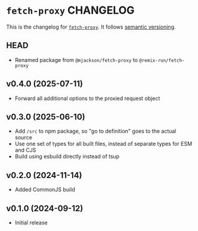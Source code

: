 # `fetch-proxy` CHANGELOG

This is the changelog for [`fetch-proxy`](https://github.com/remix-run/remix/tree/v3/packages/fetch-proxy). It follows [semantic versioning](https://semver.org/).

## HEAD

- Renamed package from `@mjackson/fetch-proxy` to `@remix-run/fetch-proxy`

## v0.4.0 (2025-07-11)

- Forward all additional options to the proxied request object

## v0.3.0 (2025-06-10)

- Add `/src` to npm package, so "go to definition" goes to the actual source
- Use one set of types for all built files, instead of separate types for ESM and CJS
- Build using esbuild directly instead of tsup

## v0.2.0 (2024-11-14)

- Added CommonJS build

## v0.1.0 (2024-09-12)

- Initial release
